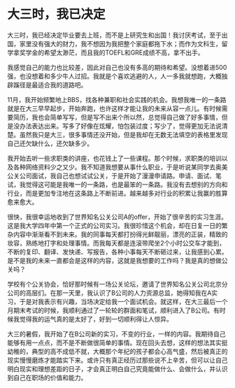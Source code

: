 # 大三时，我已决定

大三时，我已经决定毕业要去上班，而不是上研究生和出国！我讨厌考试，至于出国，家里没有强大的财力，我不想因为我把整个家庭都拖下水；而作为文科生，留学拿奖学金的希望太渺茫，而且我的TOEFL和GRE成绩不高，拿不出手。 

我感觉自己的能力也比较差，因此对自己也没有多高的期待和希望。没想着进500强，也没想着和多少牛人过招。我就是个喜欢逃避的人，人一多我就想跑，大概独辟蹊径是最适合我的道路吧。 

11月，我开始频繁地上BBS，找各种兼职和社会实践的机会。我想我唯一的一条路就是在大三早早起步，开始奔跑，也许这样才能让我的未来从容一点儿。有时候需要简历，我也会简单写写，但是写不出来个所以然，总觉得自己做了好多事情，但是没办法表达出来。写多了好像在炫耀，怕包装过度；写少了，觉得更加无法说清楚。虽然我只是大三，很多事情还没开始，但是我却在无数无法填空的表格里发现自己还欠缺什么，还欠缺多少。 

我开始去听一些求职类的讲座，也花钱上了一些课程。那个时候，求职类的培训以及各种网络资料少之又少。我不知道我想要从事什么职业，于是听说某同学去奥美公关公司面试，我自己也想试试公关，于是开始了漫漫申请路。申请、面试、笔试，我觉得这可能是我唯一的一条路，也是最笨的一条路。我没有去想别的方向和行业，而是更加专注地在这条路上不断前进。越来越多对行业的积累让我赢的胜算愈来愈大。 

很快，我很幸运地收到了世界知名公关公司A的offer，开始了很辛苦的实习生涯。这是我大学四年中第一个正式的公司实习。我很珍惜这个机会，却在日复一日的繁杂内容中渐渐看不到未来。我的同事每天都打扮得光鲜靓丽，漂亮的正装，精致的妆容，熟练地打字和处理事情。而我每天都是连滚带爬坐2个小时公交车才能到，不断的复印、翻译、发快递、写报告，各种小事每天不断砸过来，让我感到心累。是不是我的未来一直都会是这样的内容，这就是我想要的工作吗？我是真的想做公关吗？ 

学校有个公关协会，恰好那时候有一场公关论坛，邀请了世界知名公关公司北京分公司的高层们。在那一天里，我认识了B公司的人力资源总监，她得知我在A实习，于是对我表示有兴趣，当场决定给我一个面试机会。就这样，在大三最后一个月期末考试的时候，我顺利通过了一轮轮的群面和笔试，顺利进入了B公司。有时候我觉得我的运气真的是太好了，好到一切顺利得让人惊异。 

大三的暑假，我开始了在B公司新的实习，不变的行业，一样的内容。我期待自己能够有用一点点，而不是不断做很简单的事情。现在回头去想，这样的想法其实挺幼稚的，典型的高不成低不就，大概那个年纪的孩子都会心高气盛，然后被真正的现实慢慢磨炼才能踏实下来。或许只有真正经历过那些说不上辛苦，但可以让自己明白现实和理想差距的日子，才会真正明白自己究竟能做什么、会做什么，并认识到自己在职场的价值和能力。
